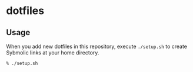 # dotfiles
## Usage
When you add new dotfiles in this repository, execute `./setup.sh` to create Sybmolic links at your home directory.
```
% ./setup.sh
```
